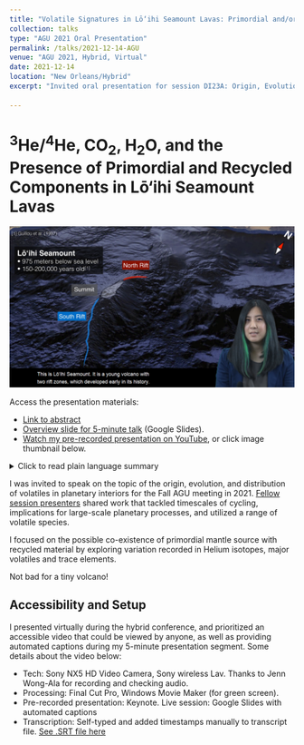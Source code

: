 ```yaml
---
title: "Volatile Signatures in Lō‘ihi Seamount Lavas: Primordial and/or Recycled Origins?"
collection: talks
type: "AGU 2021 Oral Presentation"
permalink: /talks/2021-12-14-AGU
venue: "AGU 2021, Hybrid, Virtual"
date: 2021-12-14
location: "New Orleans/Hybrid"
excerpt: "Invited oral presentation for session DI23A: Origin, Evolution, and Distribution of Volatiles in Planetary Interiors at AGU Fall Meeting 2021"

---
```


# <sup>3</sup>He/<sup>4</sup>He, CO<sub>2</sub>, H<sub>2</sub>O, and the Presence of Primordial and Recycled Components in Lō‘ihi Seamount Lavas


<a href="https://www.youtube.com/watch?v=3TBok8h8JHc/"><img src="/images/youtube-thumbnail.png" style="width:600px" alt="Thumbnail of YouTube Video showing Google Earth view of Lō‘ihi Seamount, an underwater Hawaiian volcano. Text inset states: Lō‘ihi Seamount: 975 meters below sea level, 150-200,000 years old (with reference to Guillou et al., 1997). Compass direction states that this view is nearly facing towards the North, perhaps 10 degrees to the East. An irregular volcano structure stands out from the rest of the seafloor. The shallowest, slightly flat area is annotated in grey and labeled 'summit'. There is a short, red line emanating from the summit, labeled, 'North Rift'. An even longer blue line emanates to the south from the summit, labeled 'South Rift'. The caption on this screen says, This is Loihi Seamount. It is a young volcano with two rift zones, which developed early in its history. Presenter Thi Truong is visible in corner.">
</a>

Access the presentation materials:

* [Link to abstract](https://agu.confex.com/agu/fm21/meetingapp.cgi/Paper/801111)
* [Overview slide for 5-minute talk](https://docs.google.com/presentation/d/1S_rUXPuMJkGH2WCYNbGvc5jEvwniGmMG/) (Google Slides).
* [Watch my pre-recorded presentation on YouTube](https://www.youtube.com/watch?v=3TBok8h8JHc/), or click image thumbnail below.


<details>
 <summary>Click to read plain language summary</summary>
 
* Studies of Hawaiian volcanoes contribute valuable insights about Earth processes and mantle evolution, and are fundamental for understanding the construction of the largest volcanoes on terrestrial planets.
* The pre-shield stage exists in every Hawaiian volcano, but is usually blanketed by high volume tholeiitic lava flows which erupt during the main shield stage.
* Submarine Lō‘ihi Seamount represents the elusive pre-shield stage, and has transitioned to early shield-type tholeiitic eruptions.
* Previous studies suggest that Lō‘ihi basaltic glasses have trapped gases with a signature deriving from an ancient, primordial reservoir within the deep mantle.
* The persistence and distribution of this signature is unknown, and its rare signature is easily contaminated by Earth's atmosphere, as well as subducted materials that have been recycled into the mantle.
* We analyzed the chemical composition of deeply erupted glasses to understand the evolution and modification of rare gas signatures at young Lō‘ihi Seamount.
* Our results suggest that tholeiitic shield-type lavas continue to sample the primordial mantle reservoir. This signal does not appear to be diluted even though relative melt volume has increased.
 
   </details>


I was invited to speak on the topic of the origin, evolution, and distribution of volatiles in planetary interiors for the Fall AGU meeting in 2021. [Fellow session presenters](https://agu.confex.com/agu/fm21/meetingapp.cgi/Session/132412) shared work that tackled timescales of cycling, implications for large-scale planetary processes, and utilized a range of volatile species.

I focused on the possible co-existence of primordial mantle source with recycled material by exploring variation recorded in Helium isotopes, major volatiles and trace elements.

Not bad for a tiny volcano!


## Accessibility and Setup

I presented virtually during the hybrid conference, and prioritized an accessible video that could be viewed by anyone, as well as providing automated captions during my 5-minute presentation segment. Some details about the video below:

* Tech: Sony NX5 HD Video Camera, Sony wireless Lav. Thanks to Jenn Wong-Ala for recording and checking audio.
* Processing: Final Cut Pro, Windows Movie Maker (for green screen).
* Pre-recorded presentation: Keynote. Live session: Google Slides with automated captions
* Transcription: Self-typed and added timestamps manually to transcript file. [See .SRT file  here](https://github.com/thi-truong/thi-truong.github.io/blob/f0c099743dbac05d10c8ecef9c35420f00d2f221/files/Loihi-AGU-talk-12-5-2021-corrected-05.srt)
